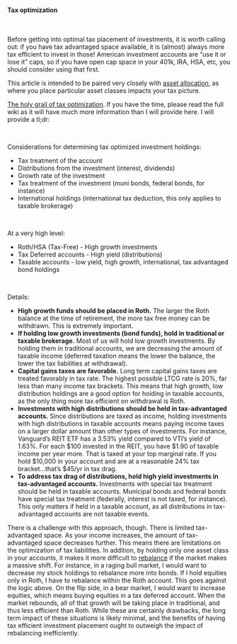 #### Tax optimization

&nbsp;

Before getting into optimal tax placement of investments, it is worth calling out: if you have tax advantaged space available, it is (almost) always more tax efficient to invest in those! American investment accounts are “use it or lose it” caps, so if you have open cap space in your 401k, IRA, HSA, etc, you should consider using that first.

This article is intended to be paired very closely with [asset allocation](/investments/asset-allocation), as where you place particular asset classes impacts your tax picture.
	
[The holy grail of tax optimization](https://www.bogleheads.org/wiki/Tax-efficient_fund_placement). If you have the time, please read the full wiki as it will have much more information than I will provide here. I will provide a tl;dr:

&nbsp;  

Considerations for determining tax optimized investment holdings:
- Tax treatment of the account
- Distributions from the investment (interest, dividends)
- Growth rate of the investment
- Tax treatment of the investment (muni bonds, federal bonds, for instance)
- International holdings (international tax deduction, this only applies to taxable brokerage)

&nbsp;  

At a very high level:
- Roth/HSA (Tax-Free) - High growth investments
- Tax Deferred accounts - High yield (distributions)
- Taxable accounts - low yield, high growth, international, tax advantaged bond holdings 

&nbsp;  

Details:
- **High growth funds should be placed in Roth.** The larger the Roth balance at the time of retirement, the more tax free money can be withdrawn. This is extremely important.
- **If holding low growth investments (bond funds), hold in traditional or taxable brokerage.** Most of us will hold low growth investments. By holding them in traditional accounts, we are decreasing the amount of taxable income (deferred taxation means the lower the balance, the lower the tax liabilities at withdrawal).
- **Capital gains taxes are favorable.** Long term capital gains taxes are treated favorably in tax rate. The highest possible LTCG rate is 20%, far less than many income tax brackets. This means that high growth, low distribution holdings are a good option for holding in taxable accounts, as the only thing more tax efficient on withdrawal is Roth.
- **Investments with high distributions should be held in tax-advantaged accounts.** Since distributions are taxed as income, holding investments with high distributions in taxable accounts means paying income taxes on a larger dollar amount than other types of investments. For instance, Vanguard’s REIT ETF has a 3.53% yield compared to VTI’s yield of 1.63%. For each $100 invested in the REIT, you have $1.90 of taxable income per year more. That is taxed at your top marginal rate. If you hold $10,000 in your account and are at a reasonable 24% tax bracket...that’s $45/yr in tax drag.
- **To address tax drag of distributions, hold high yield investments in tax-advantaged accounts.**
Investments with special tax treatment should be held in taxable accounts. Municipal bonds and federal bonds have special tax treatment (federally, interest is not taxed, for instance). This only matters if held in a taxable account, as all distributions in tax-advantaged accounts are not taxable events.

There is a challenge with this approach, though. There is limited tax-advantaged space. As your income increases, the amount of tax-advantaged space decreases further. This means there are limitations on the optimization of tax liabilities.
In addition, by holding only one asset class in your accounts, it makes it more difficult to [rebalance](/investments/rebalancing) if the market makes a massive shift. For instance, in a raging bull market, I would want to decrease my stock holdings to rebalance more into bonds. If I hold equities only in Roth, I have to rebalance within the Roth account. This goes against the logic above. On the flip side, in a bear market, I would want to increase equities, which means buying equities in a tax deferred account. When the market rebounds, all of that growth will be taking place in traditional, and thus less efficient than Roth.
While these are certainly drawbacks, the long term impact of these situations is likely minimal, and the benefits of having tax efficient investment placement ought to outweigh the impact of rebalancing inefficiently.

